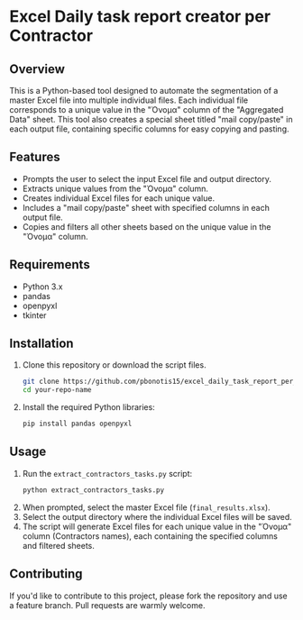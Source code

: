 # Excel Daily task report creator per Contractor

## Overview

This is a Python-based tool designed to automate the segmentation of a master Excel file into multiple individual files. Each individual file corresponds to a unique value in the "Όνομα" column of the "Aggregated Data" sheet. This tool also creates a special sheet titled "mail copy/paste" in each output file, containing specific columns for easy copying and pasting.

## Features

- Prompts the user to select the input Excel file and output directory.
- Extracts unique values from the "Όνομα" column.
- Creates individual Excel files for each unique value.
- Includes a "mail copy/paste" sheet with specified columns in each output file.
- Copies and filters all other sheets based on the unique value in the "Όνομα" column.

## Requirements

- Python 3.x
- pandas
- openpyxl
- tkinter

## Installation

1. Clone this repository or download the script files.
    ```sh
    git clone https://github.com/pbonotis15/excel_daily_task_report_per_contractor.git
    cd your-repo-name
    ```

2. Install the required Python libraries:
    ```bash
    pip install pandas openpyxl
    ```

## Usage

1. Run the `extract_contractors_tasks.py` script:
    ```bash
    python extract_contractors_tasks.py
    ```
2. When prompted, select the master Excel file (`final_results.xlsx`).
3. Select the output directory where the individual Excel files will be saved.
4. The script will generate Excel files for each unique value in the "Όνομα" column (Contractors names), each containing the specified columns and filtered sheets.

## Contributing

If you'd like to contribute to this project, please fork the repository and use a feature branch. Pull requests are warmly welcome.